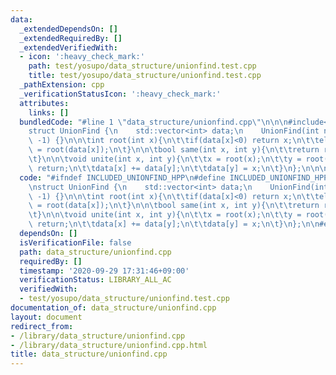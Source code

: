 ```yaml
---
data:
  _extendedDependsOn: []
  _extendedRequiredBy: []
  _extendedVerifiedWith:
  - icon: ':heavy_check_mark:'
    path: test/yosupo/data_structure/unionfind.test.cpp
    title: test/yosupo/data_structure/unionfind.test.cpp
  _pathExtension: cpp
  _verificationStatusIcon: ':heavy_check_mark:'
  attributes:
    links: []
  bundledCode: "#line 1 \"data_structure/unionfind.cpp\"\n\n\n#include<vector>\n\n\
    struct UnionFind {\n    std::vector<int> data;\n    UnionFind(int n=1e5): data(n,\
    \ -1) {}\n\n\tint root(int x){\n\t\tif(data[x]<0) return x;\n\t\telse return data[x]\
    \ = root(data[x]);\n\t}\n\n\tbool same(int x, int y){\n\t\treturn root(x)==root(y);\n\
    \t}\n\n\tvoid unite(int x, int y){\n\t\tx = root(x);\n\t\ty = root(y);\n\t\tif(x==y)\
    \ return;\n\t\tdata[x] += data[y];\n\t\tdata[y] = x;\n\t}\n};\n\n\n"
  code: "#ifndef INCLUDED_UNIONFIND_HPP\n#define INCLUDED_UNIONFIND_HPP\n#include<vector>\n\
    \nstruct UnionFind {\n    std::vector<int> data;\n    UnionFind(int n=1e5): data(n,\
    \ -1) {}\n\n\tint root(int x){\n\t\tif(data[x]<0) return x;\n\t\telse return data[x]\
    \ = root(data[x]);\n\t}\n\n\tbool same(int x, int y){\n\t\treturn root(x)==root(y);\n\
    \t}\n\n\tvoid unite(int x, int y){\n\t\tx = root(x);\n\t\ty = root(y);\n\t\tif(x==y)\
    \ return;\n\t\tdata[x] += data[y];\n\t\tdata[y] = x;\n\t}\n};\n\n#endif\n"
  dependsOn: []
  isVerificationFile: false
  path: data_structure/unionfind.cpp
  requiredBy: []
  timestamp: '2020-09-29 17:31:46+09:00'
  verificationStatus: LIBRARY_ALL_AC
  verifiedWith:
  - test/yosupo/data_structure/unionfind.test.cpp
documentation_of: data_structure/unionfind.cpp
layout: document
redirect_from:
- /library/data_structure/unionfind.cpp
- /library/data_structure/unionfind.cpp.html
title: data_structure/unionfind.cpp
---
```


